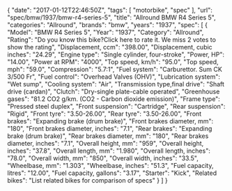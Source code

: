 {
    "date": "2017-01-12T22:46:50Z",
    "tags": [
        "motorbike",
        "spec"
    ],
    "url": "spec\/bmw\/1937\/bmw-r4-series-5",
    "title": "Allround BMW R4 Series 5",
    "categories": "Allround",
    "brands": "bmw",
    "years": "1937",
    "spec": [
        {
            "Model": "BMW R4 Series 5",
            "Year": "1937",
            "Category": "Allround",
            "Rating": "Do you know this bike?Click here to rate it. We miss 2 votes to show the rating",
            "Displacement, ccm": "398.00",
            "Displacement, cubic inches": "24.29",
            "Engine type": "Single cylinder, four-stroke",
            "Power, HP": "14.00",
            "Power at RPM": "4000",
            "Top speed, km\/h": "95.0",
            "Top speed, mph": "59.0",
            "Compression": "5.7:1",
            "Fuel system": "Carburettor. Sum CK 3\/500 Fr",
            "Fuel control": "Overhead Valves (OHV)",
            "Lubrication system": "Wet sump",
            "Cooling system": "Air",
            "Transmission type,final drive": "Shaft drive (cardan)",
            "Clutch": "Dry-single plate-cable operated",
            "Greenhouse gases": "81.2 CO2 g\/km. (CO2 - Carbon dioxide emission)",
            "Frame type": "Pressed steel duplex",
            "Front suspension": "Cartridge",
            "Rear suspension": "Rigid",
            "Front tyre": "3.50-26.00",
            "Rear tyre": "3.50-26.00",
            "Front brakes": "Expanding brake (drum brake)",
            "Front brakes diameter, mm": "180",
            "Front brakes diameter, inches": "7.1",
            "Rear brakes": "Expanding brake (drum brake)",
            "Rear brakes diameter, mm": "180",
            "Rear brakes diameter, inches": "7.1",
            "Overall height, mm": "959",
            "Overall height, inches": "37.8",
            "Overall length, mm": "1.980",
            "Overall length, inches": "78.0",
            "Overall width, mm": "850",
            "Overall width, inches": "33.5",
            "Wheelbase, mm": "1.303",
            "Wheelbase, inches": "51.3",
            "Fuel capacity, litres": "12.00",
            "Fuel capacity, gallons": "3.17",
            "Starter": "Kick",
            "Related bikes": "List related bikes for comparison of specs"
        }
    ]
}